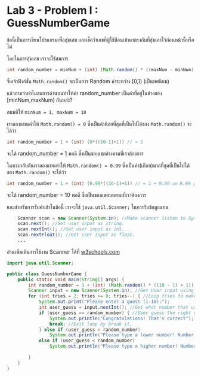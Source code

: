 # Lab 3 - Problem I : GuessNumberGame

ข้อนี้เป็นการเขียนโปรแกรมเพื่อสุ่มเลข และเช็คว่าเลขที่ผู้ใช้ป้อนเข้ามาตรงกับที่สุ่มเอาไว้ก่อนหน้านี้หรือไม่

โดยในการสุ่มเลข เราจะใช้สมการ
```java
int random_number = minNum + (int) (Math.random() * ((maxNum - minNum) + 1));
```
ซึ่งเจ้าฟังก์ชั่น `Math.random()` จะเป็นการ Random ค่าระหว่าง [0,1) (เป็นทศนิยม)

แล้วถามว่าทำไมสมการด้านบนทำให้ค่า random_number เป็นค่าที่อยู่ในช่วงของ [minNum,maxNum] กันหล่ะ?

สมมติให้ `minNum = 1, maxNum = 10`

เราลองแทนค่าให้ `Math.random() = 0` ซึ่งเป็นค่าน้อยที่สุดที่เป็นไปได้ของ `Math.random()`
จะได้ว่า
```java
int random_number = 1 + (int) (0*((10-1)+1)) // = 1
```
จะได้ random_number = 1 พอดี ซึ่งเป็นขอบเขตล่างตามที่เราต้องการ

ในทางกลับกันเราลองแทนค่าให้ `Math.random() = 0.99` ซึ่งเป็นค่า(เกือบ)มากที่สุดที่เป็นไปได้ของ `Math.random()`
จะได้ว่า
```java
int random_number = 1 + (int) (0.99*((10-1)+1)) // = 1 + 9.99 แต่ 9.99 ถูก cast เป็น (int) เลยเหลือแค่ 1 + 9 = 10
```
จะได้ random_number = 10 พอดี ซึ่งเป็นขอบเขตบนตามที่เราต้องการ


และสำหรับการรับค่าเข้าในข้อนี้ เราจะใช้ `java.util.Scanner;` ในการรับข้อมูลแทน
```java
    Scannar scan = new Scanner(System.in); //Make scanner listen to System.in (user input)
    scan.next(); //Get user input as string.
    scan.nextInt(); //Get user input as int.
    scan.nextFloat(); //Get user input as float.
    ...
```
อ่านเพิ่มเติมการใช้งาน Scanner ได้ที่ [w3schools.com](https://www.w3schools.com/java/java_user_input.asp)




```java
import java.util.Scanner;

public class GuessNumberGame {
    public static void main(String[] args) {
        int random_number = 1 + (int) (Math.random() * ((10 - 1) + 1)); //Random number within range of 1 to 10.
        Scanner input = new Scanner(System.in); //Get User input using Scanner.
        for (int tries = 2; tries >= 0; tries--) { //Loop tries to make program run 3 times.
            System.out.print("Please enter a guest (1-10):");
            int user_guess = input.nextInt(); //Get what number that user input.
            if (user_guess == random_number) { //User guess the right number.
                System.out.println("Congratulations! That's correct");
                break; //Exit loop by break it.
            } else if (user_guess > random_number)
                System.out.println("Please type a lower number! Number of remaining tries:" + tries); //Input is too high, advice him to lower it.
            else if (user_guess < random_number)
                System.out.println("Please type a higher number! Number of remaining tries:" + tries); //Input is too low, advice him to higher it.
            
        }
    }
}
```